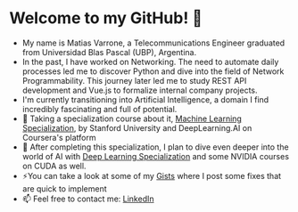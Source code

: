 <!--
**mvarrone/mvarrone** is a ✨ _special_ ✨ repository because its `README.md` (this file) appears on your GitHub profile.

Here are some ideas to get you started:

- 🔭 I’m currently working on ...
- 🌱 I’m currently learning ...
- 👯 I’m looking to collaborate on ...
- 🤔 I’m looking for help with ...
- 💬 Ask me about ...
- 📫 How to reach me: ...
- 😄 Pronouns: ...
- ⚡ Fun fact: ...


### Hi there 👋
-->

# Welcome to my GitHub! 👋
- My name is Matias Varrone, a Telecommunications Engineer graduated from Universidad Blas Pascal (UBP), Argentina.
- In the past, I have worked on Networking. The need to automate daily processes led me to discover Python and dive into the field of Network Programmability. This journey later led me to study REST API development and Vue.js to formalize internal company projects.
- I'm currently transitioning into Artificial Intelligence, a domain I find incredibly fascinating and full of potential.
- 🌱 Taking a specialization course about it, [Machine Learning Specialization](https://www.coursera.org/specializations/machine-learning-introduction), by Stanford University and DeepLearning.AI on Coursera's platform
- 🌱 After completing this specialization, I plan to dive even deeper into the world of AI with [Deep Learning Specialization](https://www.coursera.org/specializations/deep-learning) and some NVIDIA courses on CUDA as well.
- ⚡You can take a look at some of my [Gists](https://gist.github.com/mvarrone) where I post some fixes that are quick to implement
- 📫 Feel free to contact me: [LinkedIn](https://www.linkedin.com/in/matiasvarrone/)

